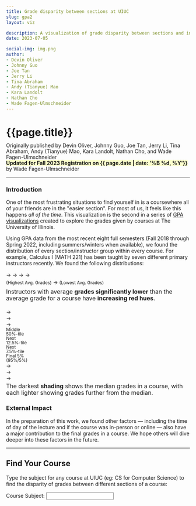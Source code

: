 ```yaml
---
title: Grade disparity between sections at UIUC
slug: gpa2
layout: viz

description: A visualization of grade disparity between sections and instructors at UIUC
date: 2023-07-05

social-img: img.png
author:
- Devin Oliver
- Johnny Guo
- Joe Tan
- Jerry Li
- Tina Abraham
- Andy (Tianyue) Mao
- Kara Landolt
- Nathan Cho
- Wade Fagen-Ulmschneider
---
```


<link href="css.css" rel="stylesheet">

<h1>{{page.title}}</h1>
<div style="font-size: 14px; margin-top: -8px; line-height: 16px;">
  Originally published by Devin Oliver, Johnny Guo, Joe Tan, Jerry Li, Tina Abraham, Andy (Tianyue) Mao, Kara Landolt, Nathan Cho, and Wade Fagen-Ulmschneider<br>
  <b style="background-color: hsla(63, 100%, 90%, 1);">Updated for Fall 2023 Registration on {{ page.date | date: '%B %d, %Y'}}</b> by Wade Fagen-Ulmschneider
</div>


<hr>


### Introduction

One of the most frustrating situations to find yourself in is a coursewhere all of your friends are in the &quot;easier section&quot;.  For most of us, it feels like this happens <i>all of the time</i>.   This visualization is the second in a series of <a href="https://waf.cs.illinois.edu/discovery/gpa/">GPA visualizations</a> created to explore the grades given by courses at The University of Illinois.

Using GPA data from the most recent eight full semesters (Fall 2018 through Spring 2022,
including summers/winters when available), we found the distribution of every section/instructor group
within every course.  For example, Calculus I (MATH 221) has been taught by
seven different primary instructors recently.  We found the following distributions:

<div id="chart_math221"></div>

<div class="row">
  <div class="col-md-6 col-12 text-center" style="line-height: 140%; margin-bottom: 20px;">
    <div>
      <span class="cs205_legend b1"></span> &rarr;
      <span class="cs205_legend p1"></span> &rarr;
      <span class="cs205_legend pr1"></span> &rarr;
      <span class="cs205_legend rp1"></span> &rarr;
      <span class="cs205_legend r1"></span>
    </div>
    <div>
      <span style="font-size: 12px;">(Highest Avg. Grades)</span>
      &rarr;
      <span style="font-size: 12px;">(Lowest Avg. Grades)</span>
    </div>
    <div style="margin-top: 7px; line-height: 110%; font-size: 16px;">
      Instructors with average <b>grades significantly lower</b> than the
      average grade for a course have <b>increasing red hues</b>.
    </div>
  </div>
  <div class="col-md-6 col-12 text-center" style="margin-bottom: 20px;">
    <div class="row">
      <div class="col-2"><span class="cs205_legend b1"></span></div>
      <div class="col-1">&rarr;</div>
      <div class="col-2"><span class="cs205_legend b2"></span></div>
      <div class="col-1">&rarr;</div>
      <div class="col-2"><span class="cs205_legend b3"></span></div>
      <div class="col-1">&rarr;</div>
      <div class="col-2"><span class="cs205_legend b4"></span></div>
    </div>
    <div class="row" style="font-size: 12px; line-height: 100%;">
      <div class="col-2">Middle<br>50%-tile</div>
      <div class="col-1"></div>
      <div class="col-2">Next<br>12.5%-tile</div>
      <div class="col-1"></div>
      <div class="col-2">Next<br>7.5%-tile</div>
      <div class="col-1"></div>
      <div class="col-2">Final 5%<br>(95%/5%)</div>
    </div>
    <div class="row">
      <div class="col-2"><span class="cs205_legend r1"></span></div>
      <div class="col-1">&rarr;</div>
      <div class="col-2"><span class="cs205_legend r2"></span></div>
      <div class="col-1">&rarr;</div>
      <div class="col-2"><span class="cs205_legend r3"></span></div>
      <div class="col-1">&rarr;</div>
      <div class="col-2"><span class="cs205_legend r4"></span></div>
    </div>
    <div style="line-height: 110%; margin-top: 5px; font-size: 16px;">
      The darkest <b>shading</b> shows the median grades in a course, with each
      lighter showing grades further from the median.
    </div>
  </div>
</div>


<h3>External Impact</h3>
<p>
  In the preparation of this work, we found other factors &mdash; including the time of day of the lecture and
  if the course was in-person or online &mdash; also have a major contribution to the final grades in a
  course.  We hope others will dive deeper into these factors in the future.
</p>

<hr>

<h2 id="findCourse">Find Your Course</h2>
<p>
  Type the subject for any course at UIUC (eg: CS for Computer Science) to
  find the disparity of grades between different sections of a course:
</p>
<div id="checkboxes" class="cs205checkbox">
  <label for="tags">Course Subject: </label>
  <input id="tags">
</div>

<!--
<a href="https://courses.illinois.edu/schedule/2019/fall/STAT/107">
  <div style="color: black; background-color: hsla(204, 100%, 90%, 1); margin-bottom: 15px; display: block; text-align: center; border: solid 1px black; margin-left: 40px; margin-right: 40px; padding: 2px;">
    Interested in Data Science? Try the new math gened: <b>Data Science Discovery</b> (STAT 107)
    <div style="margin-top: 0px; font-size: 12px;">
      Co-taught and created by the professor of this visualization -- no prereqs!
    </div>
  </div>
</a>
-->

<div id="chart"></div>

<div style="text-align: center; display: none;" id="findCourseButton">
  <a href="#findCourse" style="padding: 5px 30px; border: solid 1px #666; border-radius: 10px; color: #222;">Find Another Course</a>
</div>

<div class="row"><div class="col-6" id="sizer"></div></div>

<style>.social-hide { display: none; }</style>
<img class="social-hide" itemprop="image" src="http://waf.cs.illinois.edu/discovery/grade_disparity_between_sections_at_uiuc/web/ss_social.png">



<script src="https://code.jquery.com/jquery-3.1.1.js" integrity="sha256-16cdPddA6VdVInumRGo6IbivbERE8p7CQR3HzTBuELA=" crossorigin="anonymous"></script>
<script src="https://d3js.org/d3.v4.min.js" crossorigin="anonymous"></script>
<script src="https://cdnjs.cloudflare.com/ajax/libs/lodash.js/4.17.4/lodash.min.js" crossorigin="anonymous"></script>
<script src="src/d3-tip-iphone.js"></script>

<script src="https://code.jquery.com/ui/1.12.1/jquery-ui.min.js" integrity="sha256-VazP97ZCwtekAsvgPBSUwPFKdrwD3unUfSGVYrahUqU=" crossorigin="anonymous"></script>
<link rel="stylesheet" href="https://code.jquery.com/ui/1.12.1/themes/base/jquery-ui.css">

<script src="src/vis.js?v=4"></script>
